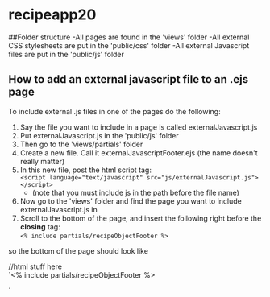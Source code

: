# recipeapp20

##Folder structure
-All pages are found in the 'views' folder
-All external CSS stylesheets are put in the 'public/css' folder
-All external Javascript files are put in the 'public/js' folder

## How to add an external javascript file to an .ejs page
To include external .js files in one of the pages do the following:
1. Say the file you want to include in a page is called externalJavascript.js
2. Put externalJavascript.js in the 'public/js' folder
3. Then go to the 'views/partials' folder
4. Create a new file. Call it externalJavascriptFooter.ejs (the name doesn't really matter)
5. In this new file, post the html script tag: \
  `<script language="text/javascript" src="js/externalJavascript.js"></script> `
    - (note that you must include js in the path before the file name)
6. Now go to the 'views' folder and find the page you want to include externalJavascript.js in
7. Scroll to the bottom of the page, and insert the following right before the **closing** </body> tag: \
  `<% include partials/recipeObjectFooter %>`
  
  so the bottom of the page should look like
  
  //html stuff here \
  `<% include partials/recipeObjectFooter %> 
  </body> 
  </html>`
  
